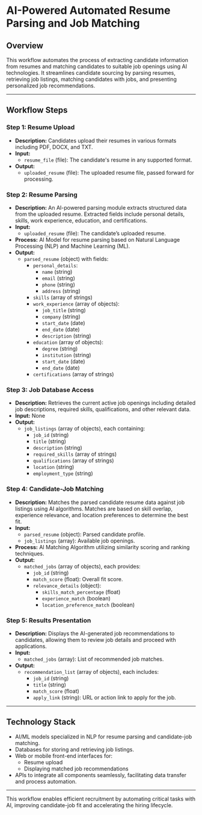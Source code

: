 # AI-Powered Automated Resume Parsing and Job Matching

## Overview
This workflow automates the process of extracting candidate information from resumes and matching candidates to suitable job openings using AI technologies. It streamlines candidate sourcing by parsing resumes, retrieving job listings, matching candidates with jobs, and presenting personalized job recommendations.

---

## Workflow Steps

### Step 1: Resume Upload
- **Description:** Candidates upload their resumes in various formats including PDF, DOCX, and TXT.
- **Input:**
  - `resume_file` (file): The candidate's resume in any supported format.
- **Output:**
  - `uploaded_resume` (file): The uploaded resume file, passed forward for processing.

### Step 2: Resume Parsing
- **Description:** An AI-powered parsing module extracts structured data from the uploaded resume. Extracted fields include personal details, skills, work experience, education, and certifications.
- **Input:**
  - `uploaded_resume` (file): The candidate’s uploaded resume.
- **Process:** AI Model for resume parsing based on Natural Language Processing (NLP) and Machine Learning (ML).
- **Output:**
  - `parsed_resume` (object) with fields:
    - `personal_details`:
      - `name` (string)
      - `email` (string)
      - `phone` (string)
      - `address` (string)
    - `skills` (array of strings)
    - `work_experience` (array of objects):
      - `job_title` (string)
      - `company` (string)
      - `start_date` (date)
      - `end_date` (date)
      - `description` (string)
    - `education` (array of objects):
      - `degree` (string)
      - `institution` (string)
      - `start_date` (date)
      - `end_date` (date)
    - `certifications` (array of strings)

### Step 3: Job Database Access
- **Description:** Retrieves the current active job openings including detailed job descriptions, required skills, qualifications, and other relevant data.
- **Input:** None
- **Output:**
  - `job_listings` (array of objects), each containing:
    - `job_id` (string)
    - `title` (string)
    - `description` (string)
    - `required_skills` (array of strings)
    - `qualifications` (array of strings)
    - `location` (string)
    - `employment_type` (string)

### Step 4: Candidate-Job Matching
- **Description:** Matches the parsed candidate resume data against job listings using AI algorithms. Matches are based on skill overlap, experience relevance, and location preferences to determine the best fit.
- **Input:**
  - `parsed_resume` (object): Parsed candidate profile.
  - `job_listings` (array): Available job openings.
- **Process:** AI Matching Algorithm utilizing similarity scoring and ranking techniques.
- **Output:**
  - `matched_jobs` (array of objects), each provides:
    - `job_id` (string)
    - `match_score` (float): Overall fit score.
    - `relevance_details` (object):
      - `skills_match_percentage` (float)
      - `experience_match` (boolean)
      - `location_preference_match` (boolean)

### Step 5: Results Presentation
- **Description:** Displays the AI-generated job recommendations to candidates, allowing them to review job details and proceed with applications.
- **Input:**
  - `matched_jobs` (array): List of recommended job matches.
- **Output:**
  - `recommendation_list` (array of objects), each includes:
    - `job_id` (string)
    - `title` (string)
    - `match_score` (float)
    - `apply_link` (string): URL or action link to apply for the job.

---

## Technology Stack
- AI/ML models specialized in NLP for resume parsing and candidate-job matching.
- Databases for storing and retrieving job listings.
- Web or mobile front-end interfaces for:
  - Resume upload
  - Displaying matched job recommendations
- APIs to integrate all components seamlessly, facilitating data transfer and process automation.

---

This workflow enables efficient recruitment by automating critical tasks with AI, improving candidate-job fit and accelerating the hiring lifecycle.
